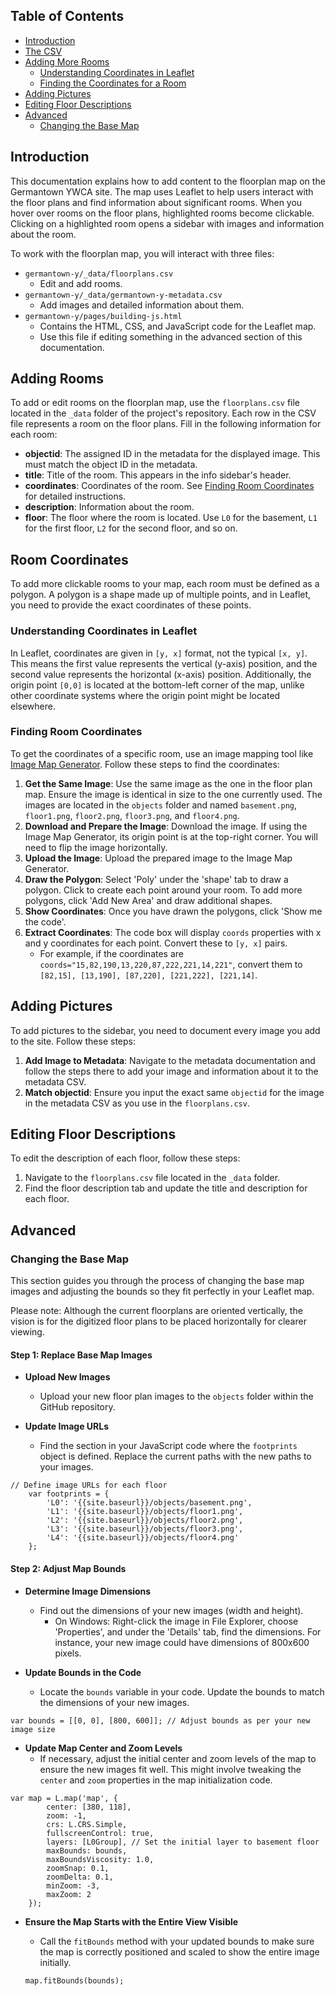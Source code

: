## Table of Contents

- [Introduction](#introduction)
- [The CSV](#the-csv)
- [Adding More Rooms](#adding-more-rooms)
    - [Understanding Coordinates in Leaflet](#understanding-coordinates-in-leaflet)
    - [Finding the Coordinates for a Room](#finding-the-coordinates-for-a-room)
- [Adding Pictures](#adding-pictures)
- [Editing Floor Descriptions](#editing-floor-descriptions)
- [Advanced](#advanced)
    - [Changing the Base Map](#changing-the-base-map)

## Introduction

This documentation explains how to add content to the floorplan map on the Germantown YWCA site. The map uses Leaflet to help users interact with the floor plans and find information about significant rooms. When you hover over rooms on the floor plans, highlighted rooms become clickable. Clicking on a highlighted room opens a sidebar with images and information about the room.

To work with the floorplan map, you will interact with three files:

- `germantown-y/_data/floorplans.csv`
    - Edit and add rooms.
- `germantown-y/_data/germantown-y-metadata.csv`
    - Add images and detailed information about them.
- `germantown-y/pages/building-js.html`
    - Contains the HTML, CSS, and JavaScript code for the Leaflet map.
    - Use this file if editing something in the advanced section of this documentation.

## Adding Rooms

To add or edit rooms on the floorplan map, use the `floorplans.csv` file located in the `_data` folder of the project's repository. Each row in the CSV file represents a room on the floor plans. Fill in the following information for each room: <!-- Where is this file? I can't find floorplans.csv, I would maybe recommend linking to the file to make it easier for people to find. -->

- **objectid**: The assigned ID in the metadata for the displayed image. This must match the object ID in the metadata.
- **title**: Title of the room. This appears in the info sidebar's header.
- **coordinates**: Coordinates of the room. See [Finding Room Coordinates](#finding-the-coordinates-for-a-room) for detailed instructions.
- **description**: Information about the room.
- **floor**: The floor where the room is located. Use `L0` for the basement, `L1` for the first floor, `L2` for the second floor, and so on.

## Room Coordinates

To add more clickable rooms to your map, each room must be defined as a polygon. A polygon is a shape made up of multiple points, and in Leaflet, you need to provide the exact coordinates of these points.

### Understanding Coordinates in Leaflet

In Leaflet, coordinates are given in `[y, x]` format, not the typical `[x, y]`. This means the first value represents the vertical (y-axis) position, and the second value represents the horizontal (x-axis) position. Additionally, the origin point `[0,0]` is located at the bottom-left corner of the map, unlike other coordinate systems where the origin point might be located elsewhere.

### Finding Room Coordinates

To get the coordinates of a specific room, use an image mapping tool like [Image Map Generator](https://www.image-map.net/). Follow these steps to find the coordinates:

1. **Get the Same Image**: Use the same image as the one in the floor plan map. Ensure the image is identical in size to the one currently used. The images are located in the `objects` folder and named `basement.png`, `floor1.png`, `floor2.png`, `floor3.png`, and `floor4.png`.
2. **Download and Prepare the Image**: Download the image. If using the Image Map Generator, its origin point is at the top-right corner. You will need to flip the image horizontally.
3. **Upload the Image**: Upload the prepared image to the Image Map Generator.
4. **Draw the Polygon**: Select 'Poly' under the 'shape' tab to draw a polygon. Click to create each point around your room. To add more polygons, click 'Add New Area' and draw additional shapes.
5. **Show Coordinates**: Once you have drawn the polygons, click 'Show me the code'.
6. **Extract Coordinates**: The code box will display `coords` properties with x and y coordinates for each point. Convert these to `[y, x]` pairs.
    - For example, if the coordinates are `coords="15,82,190,13,220,87,222,221,14,221"`, convert them to `[82,15], [13,190], [87,220], [221,222], [221,14]`.

## Adding Pictures

To add pictures to the sidebar, you need to document every image you add to the site. Follow these steps:

1. **Add Image to Metadata**: Navigate to the metadata documentation and follow the steps there to add your image and information about it to the metadata CSV.
2. **Match objectid**: Ensure you input the exact same `objectid` for the image in the metadata CSV as you use in the `floorplans.csv`.

## Editing Floor Descriptions

To edit the description of each floor, follow these steps:

1. Navigate to the `floorplans.csv` file located in the `_data` folder.
2. Find the floor description tab and update the title and description for each floor.

## Advanced

### Changing the Base Map

This section guides you through the process of changing the base map images and adjusting the bounds so they fit perfectly in your Leaflet map.

Please note: Although the current floorplans are oriented vertically, the vision is for the digitized floor plans to be placed horizontally for clearer viewing.

#### Step 1: Replace Base Map Images

- **Upload New Images**

    - Upload your new floor plan images to the `objects` folder within the GitHub repository.
- **Update Image URLs**

    - Find the section in your JavaScript code where the `footprints` object is defined. Replace the current paths with the new paths to your images.

```
// Define image URLs for each floor
    var footprints = {
        'L0': '{{site.baseurl}}/objects/basement.png',
        'L1': '{{site.baseurl}}/objects/floor1.png',
        'L2': '{{site.baseurl}}/objects/floor2.png',
        'L3': '{{site.baseurl}}/objects/floor3.png',
        'L4': '{{site.baseurl}}/objects/floor4.png'
    };
```

#### Step 2: Adjust Map Bounds

- **Determine Image Dimensions**

    - Find out the dimensions of your new images (width and height).
        - On Windows: Right-click the image in File Explorer, choose 'Properties', and under the 'Details' tab, find the dimensions. For instance, your new image could have dimensions of 800x600 pixels.
- **Update Bounds in the Code**

    - Locate the `bounds` variable in your code. Update the bounds to match the dimensions of your new images.

`var bounds = [[0, 0], [800, 600]]; // Adjust bounds as per your new image size`

- **Update Map Center and Zoom Levels**
    - If necessary, adjust the initial center and zoom levels of the map to ensure the new images fit well. This might involve tweaking the `center` and `zoom` properties in the map initialization code.

```
var map = L.map('map', {
        center: [380, 118],
        zoom: -1,
        crs: L.CRS.Simple,
        fullscreenControl: true,
        layers: [L0Group], // Set the initial layer to basement floor
        maxBounds: bounds,
        maxBoundsViscosity: 1.0,
        zoomSnap: 0.1,
        zoomDelta: 0.1,
        minZoom: -3,
        maxZoom: 2
    });
```

- **Ensure the Map Starts with the Entire View Visible**
    - Call the `fitBounds` method with your updated bounds to make sure the map is correctly positioned and scaled to show the entire image initially.

    `map.fitBounds(bounds);`
